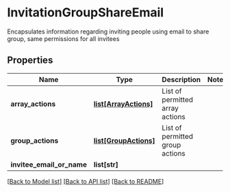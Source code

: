 # InvitationGroupShareEmail

Encapsulates information regarding inviting people using email to share group, same permissions for all invitees

## Properties

| Name                      | Type                                      | Description                     | Notes |
| ------------------------- | ----------------------------------------- | ------------------------------- | ----- |
| **array_actions**         | [**list[ArrayActions]**](ArrayActions.md) | List of permitted array actions |
| **group_actions**         | [**list[GroupActions]**](GroupActions.md) | List of permitted group actions |
| **invitee_email_or_name** | **list[str]**                             |                                 |

[[Back to Model list]](../README.md#documentation-for-models) [[Back to API list]](../README.md#documentation-for-api-endpoints) [[Back to README]](../README.md)
